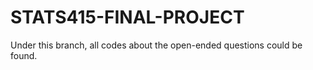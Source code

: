 # STATS415-FINAL-PROJECT

Under this branch, all codes about the open-ended questions could be found. 
